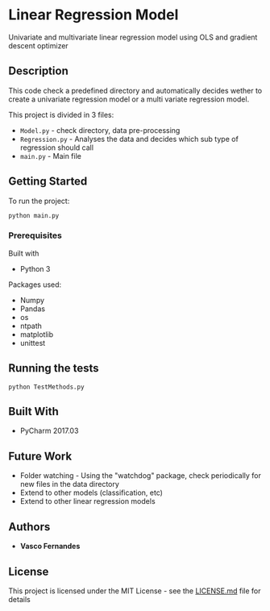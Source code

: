# Linear Regression Model

Univariate and multivariate linear regression model using OLS and gradient descent optimizer

## Description

This code check a predefined directory and automatically decides wether to create a univariate regression model or a multi variate regression model.

This project is divided in 3 files:

* ``` Model.py ``` - check directory, data pre-processing
* ``` Regression.py ``` - Analyses the data and decides which sub type of regression should call
* ``` main.py ``` - Main file


## Getting Started

To run the project:

```
python main.py
```

### Prerequisites

Built with

* Python 3

Packages used:

* Numpy
* Pandas
* os
* ntpath
* matplotlib
* unittest

## Running the tests

```
python TestMethods.py
```

## Built With

* PyCharm 2017.03

## Future Work

* Folder watching - Using the "watchdog" package, check periodically for new files in the data directory
* Extend to other models (classification, etc)
* Extend to other linear regression models

## Authors

* **Vasco Fernandes**

## License

This project is licensed under the MIT License - see the [LICENSE.md](LICENSE.md) file for details
